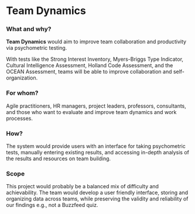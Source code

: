 # Team Dynamics

### What and why?

**Team Dynamics** would aim to improve team collaboration and productivity via psychometric testing. 

With tests like the Strong Interest Inventory, Myers-Briggs Type Indicator, Cultural Intelligence Assessment, Holland Code Assessment, and the OCEAN Assessment, teams will be able to improve collaboration and self-organization. 

### For whom?

Agile practitioners, HR managers, project leaders, professors, consultants, and those who want to evaluate and improve team dynamics and work processes.   

### How?

The system would provide users with an interface for taking psychometric tests, manually entering existing results, and accessing in-depth analysis of the results and resources on team building. 

### Scope

This project would probably be a balanced mix of difficulty and achievability. The team would develop a user friendly interface, storing and organizing data across teams, while preserving the validity and reliability of our findings e.g., not a Buzzfeed quiz.  

